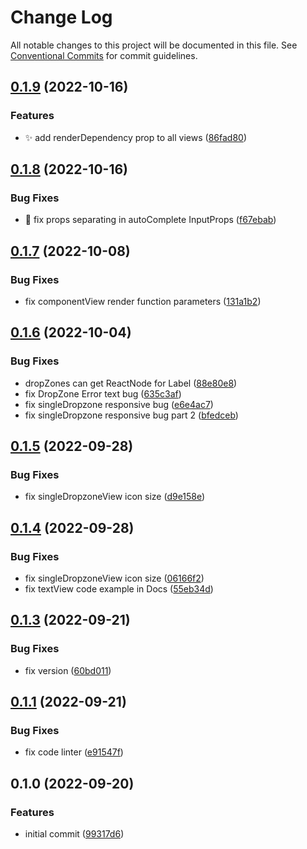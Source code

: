 # Change Log

All notable changes to this project will be documented in this file.
See [Conventional Commits](https://conventionalcommits.org) for commit guidelines.

## [0.1.9](https://github.com/novin-develop/formalite/compare/v0.1.8...v0.1.9) (2022-10-16)

### Features

* ✨ add renderDependency prop to all views  ([86fad80](https://github.com/novin-develop/formalite/commit/86fad80107497f65bfc0bd8804826c35c3601cb2))




## [0.1.8](https://github.com/novin-develop/formalite/compare/v0.1.7...v0.1.8) (2022-10-16)

### Bug Fixes

* 🐛 fix props separating in autoComplete InputProps  ([f67ebab](https://github.com/novin-develop/formalite/commit/f67ebab702c5eddc0a8c155534ba1af5d5fd0d8b))




## [0.1.7](https://github.com/novin-develop/formalite/compare/v0.1.6...v0.1.7) (2022-10-08)


### Bug Fixes

* fix componentView render function parameters ([131a1b2](https://github.com/novin-develop/formalite/commit/131a1b22d8aef1c2201bab8589d3463ed55c3c6d))




## [0.1.6](https://github.com/novin-develop/formalite/compare/v0.1.5...v0.1.6) (2022-10-04)


### Bug Fixes

* dropZones can get ReactNode for Label ([88e80e8](https://github.com/novin-develop/formalite/commit/88e80e804153056a6fe352ef2080b9a60cd50764))
* fix DropZone Error text bug ([635c3af](https://github.com/novin-develop/formalite/commit/635c3af2f718005c3cae47f7b2ce6d165ac12365))
* fix singleDropzone responsive bug ([e6e4ac7](https://github.com/novin-develop/formalite/commit/e6e4ac725e715624e7618ab90c539eca7b4d8ac1))
* fix singleDropzone responsive bug part 2 ([bfedceb](https://github.com/novin-develop/formalite/commit/bfedceb6ea28e4e7ee89d50721f4f411cb142bfe))




## [0.1.5](https://github.com/novin-develop/formalite/compare/v0.1.4...v0.1.5) (2022-09-28)


### Bug Fixes

* fix singleDropzoneView icon size ([d9e158e](https://github.com/novin-develop/formalite/commit/d9e158e576717b43ee36a4b32752116d4841f397))




## [0.1.4](https://github.com/novin-develop/formalite/compare/v0.1.3...v0.1.4) (2022-09-28)


### Bug Fixes

* fix singleDropzoneView icon size ([06166f2](https://github.com/novin-develop/formalite/commit/06166f2a1b2a6abf298bc5240f332d75d4e1b898))
* fix textView code example in Docs ([55eb34d](https://github.com/novin-develop/formalite/commit/55eb34dbd941115c009a4396855c230bc7e4fa5a))




## [0.1.3](https://github.com/novin-develop/formalite/compare/v0.1.1...v0.1.3) (2022-09-21)


### Bug Fixes

* fix version ([60bd011](https://github.com/novin-develop/formalite/commit/60bd011d095753c44996c95641861c4841d732b0))



## [0.1.1](https://github.com/novin-develop/formalite/compare/v0.1.0...v0.1.1) (2022-09-21)


### Bug Fixes

* fix code linter ([e91547f](https://github.com/novin-develop/formalite/commit/e91547f979e9d76668465c7ccf59632fb796748d))




## 0.1.0 (2022-09-20)


### Features

* initial commit ([99317d6](https://github.com/novin-develop/formalite/commit/99317d666b32e7f2bef9280bb2fbfb92529d66ec))
